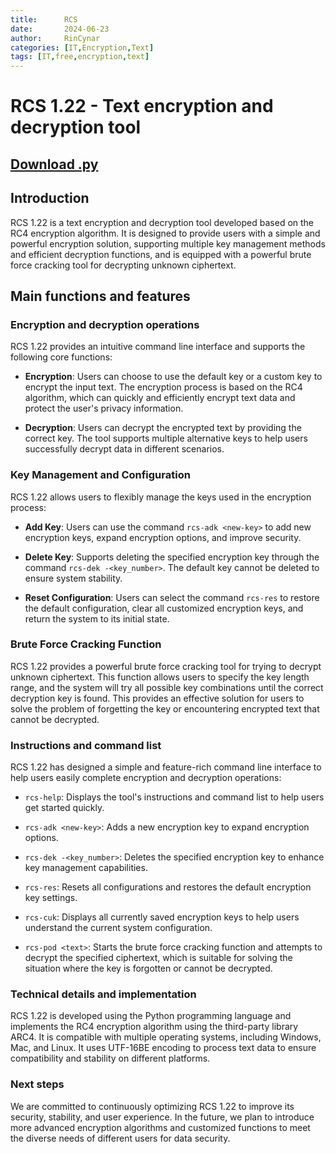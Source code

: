 ```yaml
---
title:      RCS 
date:       2024-06-23
author:     RinCynar
categories: [IT,Encryption,Text]
tags: [IT,free,encryption,text]
---
```

# RCS 1.22 - Text encryption and decryption tool

## [Download .py](/assets/file/rcs.py)

## Introduction

RCS 1.22 is a text encryption and decryption tool developed based on the RC4 encryption algorithm. It is designed to provide users with a simple and powerful encryption solution, supporting multiple key management methods and efficient decryption functions, and is equipped with a powerful brute force cracking tool for decrypting unknown ciphertext.

## Main functions and features

### Encryption and decryption operations

RCS 1.22 provides an intuitive command line interface and supports the following core functions:

- **Encryption**: Users can choose to use the default key or a custom key to encrypt the input text. The encryption process is based on the RC4 algorithm, which can quickly and efficiently encrypt text data and protect the user's privacy information.

- **Decryption**: Users can decrypt the encrypted text by providing the correct key. The tool supports multiple alternative keys to help users successfully decrypt data in different scenarios.

### Key Management and Configuration

RCS 1.22 allows users to flexibly manage the keys used in the encryption process:

- **Add Key**: Users can use the command `rcs-adk <new-key>` to add new encryption keys, expand encryption options, and improve security.

- **Delete Key**: Supports deleting the specified encryption key through the command `rcs-dek -<key_number>`. The default key cannot be deleted to ensure system stability.

- **Reset Configuration**: Users can select the command `rcs-res` to restore the default configuration, clear all customized encryption keys, and return the system to its initial state.

### Brute Force Cracking Function

RCS 1.22 provides a powerful brute force cracking tool for trying to decrypt unknown ciphertext. This function allows users to specify the key length range, and the system will try all possible key combinations until the correct decryption key is found. This provides an effective solution for users to solve the problem of forgetting the key or encountering encrypted text that cannot be decrypted.

### Instructions and command list

RCS 1.22 has designed a simple and feature-rich command line interface to help users easily complete encryption and decryption operations:

- `rcs-help`: Displays the tool's instructions and command list to help users get started quickly.

- `rcs-adk <new-key>`: Adds a new encryption key to expand encryption options.

- `rcs-dek -<key_number>`: Deletes the specified encryption key to enhance key management capabilities.

- `rcs-res`: Resets all configurations and restores the default encryption key settings.

- `rcs-cuk`: Displays all currently saved encryption keys to help users understand the current system configuration.

- `rcs-pod <text>`: Starts the brute force cracking function and attempts to decrypt the specified ciphertext, which is suitable for solving the situation where the key is forgotten or cannot be decrypted.

### Technical details and implementation

RCS 1.22 is developed using the Python programming language and implements the RC4 encryption algorithm using the third-party library ARC4. It is compatible with multiple operating systems, including Windows, Mac, and Linux. It uses UTF-16BE encoding to process text data to ensure compatibility and stability on different platforms.

### Next steps

We are committed to continuously optimizing RCS 1.22 to improve its security, stability, and user experience. In the future, we plan to introduce more advanced encryption algorithms and customized functions to meet the diverse needs of different users for data security.
